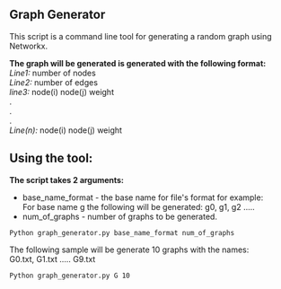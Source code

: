 ## Graph Generator

This script is a command line tool for generating a random graph using Networkx.<br/>

**The graph will be generated is generated with the following format:** <br/> 
*Line1:* number of nodes<br/> 
*Line2:* number of edges<br/> 
*line3:* node(i) node(j) weight<br/> 
.<br/> 
.<br/> 
.<br/> 
*Line(n):* node(i) node(j) weight<br/> 

## Using the tool: 
**The script takes 2 arguments:**
- base_name_format - the base name for file's format for example:<br/>
For base name g the following will be generated: g0, g1, g2 .....
- num_of_graphs - number of graphs to be generated. 

```Terminal
Python graph_generator.py base_name_format num_of_graphs
```

The following sample will be generate 10 graphs with the names: <br/>
G0.txt, G1.txt ..... G9.txt 

```Terminal
Python graph_generator.py G 10 
```